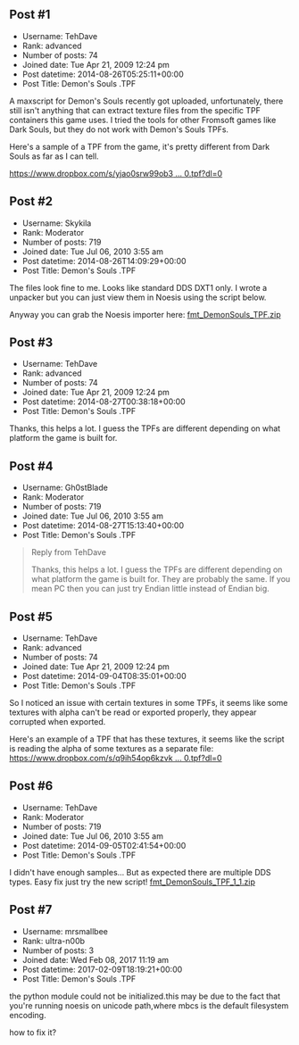## Post #1
- Username: TehDave
- Rank: advanced
- Number of posts: 74
- Joined date: Tue Apr 21, 2009 12:24 pm
- Post datetime: 2014-08-26T05:25:11+00:00
- Post Title: Demon's Souls .TPF

A maxscript for Demon's Souls recently got uploaded, unfortunately, there still isn't anything that can extract texture files from the specific TPF containers this game uses. I tried the tools for other Fromsoft games like Dark Souls, but they do not work with Demon's Souls TPFs.

Here's a sample of a TPF from the game, it's pretty different from Dark Souls as far as I can tell. 

[https://www.dropbox.com/s/yjao0srw99ob3 ... 0.tpf?dl=0](https://www.dropbox.com/s/yjao0srw99ob33i/c0100.tpf?dl=0)
## Post #2
- Username: Skykila
- Rank: Moderator
- Number of posts: 719
- Joined date: Tue Jul 06, 2010 3:55 am
- Post datetime: 2014-08-26T14:09:29+00:00
- Post Title: Demon's Souls .TPF

The files look fine to me. Looks like standard DDS DXT1 only. I wrote a unpacker but you can just view them in Noesis using the script below.

Anyway you can grab the Noesis importer here:
[fmt_DemonSouls_TPF.zip](https://xentaxbackup.github.io/file/7738_fmt_DemonSouls_TPF.zip)
## Post #3
- Username: TehDave
- Rank: advanced
- Number of posts: 74
- Joined date: Tue Apr 21, 2009 12:24 pm
- Post datetime: 2014-08-27T00:38:18+00:00
- Post Title: Demon's Souls .TPF

Thanks, this helps a lot. I guess the TPFs are different depending on what platform the game is built for.
## Post #4
- Username: Gh0stBlade
- Rank: Moderator
- Number of posts: 719
- Joined date: Tue Jul 06, 2010 3:55 am
- Post datetime: 2014-08-27T15:13:40+00:00
- Post Title: Demon's Souls .TPF

> Reply from TehDave
>
> Thanks, this helps a lot. I guess the TPFs are different depending on what platform the game is built for.
They are probably the same. If you mean PC then you can just try Endian little instead of Endian big.
## Post #5
- Username: TehDave
- Rank: advanced
- Number of posts: 74
- Joined date: Tue Apr 21, 2009 12:24 pm
- Post datetime: 2014-09-04T08:35:01+00:00
- Post Title: Demon's Souls .TPF

So I noticed an issue with certain textures in some TPFs, it seems like some textures with alpha can't be read or exported properly, they appear corrupted when exported.

Here's an example of a TPF that has these textures, it seems like the script is reading the alpha of some textures as a separate file: [https://www.dropbox.com/s/q9ih54op6kzvk ... 0.tpf?dl=0](https://www.dropbox.com/s/q9ih54op6kzvkum/c7150.tpf?dl=0)
## Post #6
- Username: TehDave
- Rank: Moderator
- Number of posts: 719
- Joined date: Tue Jul 06, 2010 3:55 am
- Post datetime: 2014-09-05T02:41:54+00:00
- Post Title: Demon's Souls .TPF

I didn't have enough samples... But as expected there are multiple DDS types. Easy fix just try the new script!
[fmt_DemonSouls_TPF_1_1.zip](https://xentaxbackup.github.io/file/7773_fmt_DemonSouls_TPF_1_1.zip)
## Post #7
- Username: mrsmallbee
- Rank: ultra-n00b
- Number of posts: 3
- Joined date: Wed Feb 08, 2017 11:19 am
- Post datetime: 2017-02-09T18:19:21+00:00
- Post Title: Demon's Souls .TPF

the python module could not be initialized.this may be due to the fact that you're running noesis on unicode path,where mbcs is the default filesystem encoding.

how to fix it?
